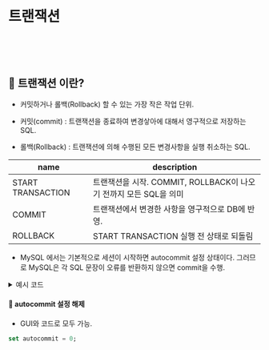 # 트랜잭션

<br>
<br>
<br>


## 🌈 트랜잭션 이란?

* 커밋하거나 롤백(Rollback) 할 수 있는 가장 작은 작업 단위.

* 커밋(commit) : 트랜잭션을 종료하여 변경샇아에 대해서 영구적으로 저장하는 SQL.

* 롤백(Rollback) : 트랜잭션에 의해 수행된 모든 변경사항을 실행 취소하는 SQL.

| name | description |
|-|-|
|START TRANSACTION | 트랜잭션을 시작. COMMIT, ROLLBACK이 나오기 전까지 모든 SQL을 의미|
| COMMIT | 트랜잭션에서 변경한 사항을 영구적으로 DB에 반영.|
|ROLLBACK | START TRANSACTION 실행 전 상태로 되돌림|


* MySQL 에서는 기본적으로 세션이 시작하면 autocommit 설정 상태이다. 그러므로 MySQL은 각 SQL 문장이 오류를 반환하지 않으면 commit을 수행.

<details>
<summary>예시 코드</summary>
<div markdown="1">

* 롤백

```sql
CREATE TEBLE test_table(
    val VARCHAR(20)
);
START TRANSACTION;
INSERT INTO test_table VALUES ('A');
INSERT INTO test_table VALUES ('B');
INSERT INTO test_table VALUES ('C');
INSERT INTO test_table VALUES ('D');
INSERT INTO test_table VALUES ('E');
ROLLBACK;
SELECT * FROM test_table;
-- 저장값이 하나도 없는 상태로 돌아감.
```

* 커밋

```sql
START TRANSACTION;
INSERT INTO test_table VALUES ('A');
INSERT INTO test_table VALUES ('B');
INSERT INTO test_table VALUES ('C');
INSERT INTO test_table VALUES ('D');
INSERT INTO test_table VALUES ('E');
COMMIT;
SELECT * FROM test_table;
-- 위에서 한 작업단위가 모두 저장.
```


</div>
</details>

#### 🎯 autocommit 설정 해제

* GUI와 코드로 모두 가능.

```sql
set autocommit = 0;
```







